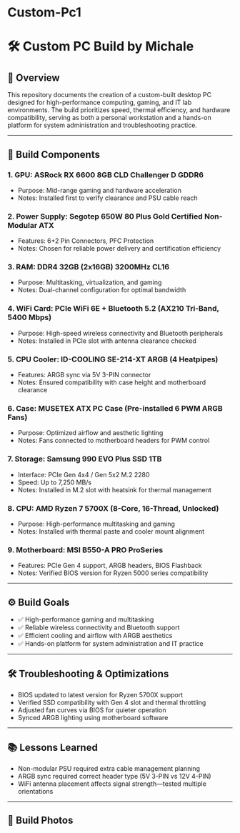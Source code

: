 # Custom-Pc1
# 🛠️ Custom PC Build by Michale

## 🔧 Overview
This repository documents the creation of a custom-built desktop PC designed for high-performance computing, gaming, and IT lab environments. The build prioritizes speed, thermal efficiency, and hardware compatibility, serving as both a personal workstation and a hands-on platform for system administration and troubleshooting practice.

---

## 🧩 Build Components 

### 1. GPU: ASRock RX 6600 8GB CLD Challenger D GDDR6
- Purpose: Mid-range gaming and hardware acceleration
- Notes: Installed first to verify clearance and PSU cable reach

### 2. Power Supply: Segotep 650W 80 Plus Gold Certified Non-Modular ATX
- Features: 6+2 Pin Connectors, PFC Protection
- Notes: Chosen for reliable power delivery and certification efficiency

### 3. RAM: DDR4 32GB (2x16GB) 3200MHz CL16
- Purpose: Multitasking, virtualization, and gaming
- Notes: Dual-channel configuration for optimal bandwidth

### 4. WiFi Card: PCIe WiFi 6E + Bluetooth 5.2 (AX210 Tri-Band, 5400 Mbps)
- Purpose: High-speed wireless connectivity and Bluetooth peripherals
- Notes: Installed in PCIe slot with antenna clearance checked

### 5. CPU Cooler: ID-COOLING SE-214-XT ARGB (4 Heatpipes)
- Features: ARGB sync via 5V 3-PIN connector
- Notes: Ensured compatibility with case height and motherboard clearance

### 6. Case: MUSETEX ATX PC Case (Pre-installed 6 PWM ARGB Fans)
- Purpose: Optimized airflow and aesthetic lighting
- Notes: Fans connected to motherboard headers for PWM control

### 7. Storage: Samsung 990 EVO Plus SSD 1TB
- Interface: PCIe Gen 4x4 / Gen 5x2 M.2 2280
- Speed: Up to 7,250 MB/s
- Notes: Installed in M.2 slot with heatsink for thermal management

### 8. CPU: AMD Ryzen 7 5700X (8-Core, 16-Thread, Unlocked)
- Purpose: High-performance multitasking and gaming
- Notes: Installed with thermal paste and cooler mount alignment

### 9. Motherboard: MSI B550-A PRO ProSeries
- Features: PCIe Gen 4 support, ARGB headers, BIOS Flashback
- Notes: Verified BIOS version for Ryzen 5000 series compatibility

---

## ⚙️ Build Goals
- ✅ High-performance gaming and multitasking
- ✅ Reliable wireless connectivity and Bluetooth support
- ✅ Efficient cooling and airflow with ARGB aesthetics
- ✅ Hands-on platform for system administration and IT practice

---

## 🛠️ Troubleshooting & Optimizations
- BIOS updated to latest version for Ryzen 5700X support
- Verified SSD compatibility with Gen 4 slot and thermal throttling
- Adjusted fan curves via BIOS for quieter operation
- Synced ARGB lighting using motherboard software

---

## 📚 Lessons Learned
- Non-modular PSU required extra cable management planning
- ARGB sync required correct header type (5V 3-PIN vs 12V 4-PIN)
- WiFi antenna placement affects signal strength—tested multiple orientations

---

## 📸 Build Photos 























